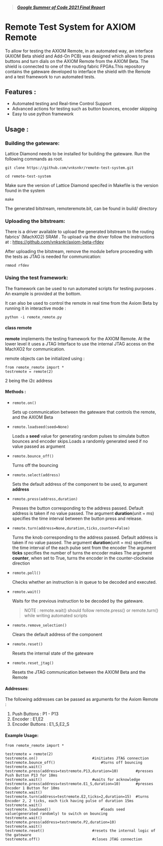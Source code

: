 > ##### [Google Summer of Code 2021 Final Report ](https://github.com/vnksnkr/remote-test-system/blob/master/GSoC2021_Final_Report.pdf)

# Remote Test System for AXIOM Remote

To allow for testing the AXIOM Remote, in an automated way, an interface (AXIOM Beta shield and Add-On PCB) was designed which allows to press buttons and turn dials on the AXIOM Remote from the AXIOM Beta. The shield is connected to one of the routing fabric FPGAs.This repository contains the gateware developed to interface the shield with the Remote and a test framework to run automated tests.

## Features :

* Automated testing and Real-time Control Support
* Advanced actions for testing such as button bounces, encoder skipping
* Easy to use python framework

## Usage :

### Building the gateware:

Lattice Diamond needs to be installed for building the gateware. Run the following commands as root.

```
git clone https://github.com/vnksnkr/remote-test-system.git
```

```
cd remote-test-system
```

Make sure the version of Lattice Diamond specifed in Makefile is the version found in the system

```
make
```

The generated bitstream, remoteremote.bit, can be found in build/ directory

### Uploading the bitstream:

There is a driver available to upload the generated bitstream to the  routing fabrics' (MachXO2) SRAM . To upload via the driver follow the instructions at :
https://github.com/vnksnkr/axiom-beta-rfdev

After uploading the bitstream, remove the module before proceeding with the tests as JTAG is needed for communication:

```
rmmod rfdev
```

### Using the test framework:

The framework can be used to run automated scripts for testing purposes . An example is provided at the bottom.

It can also be used to control the remote in real time from the Axiom Beta by running it in interactive mode :

```
python -i remote_remote.py
```

#### class remote

**remote** implements the testing framework for the AXIOM Remote. At the lower level it uses a JTAG Interface to use the internal JTAG access on the MachXO2 for communication.

remote objects can be initialized using :

```
from remote_remote import *
testremote = remote(2) 

```

2 being the i2c address

#### Methods :

* ```
  remote.on()
  ```

  Sets up communication between the gateware that controls the remote, and the AXIOM Beta
* ```
  remote.loadseed(seed=None)
  ```

  Loads a **seed** value for generating random pulses to simulate button bounces and encoder skips.Loads a randomly generated seed if no value passed as argument
* ```
  remote.bounce_off()
  ```

  Turns off the bouncing
* ```
  remote.select(address)
  ```

  Sets the default address of the component to be used, to argument **address**
* ```
  remote.press(address,duration)
  ```

  Presses the button corresponding to the address passed. Default address is taken if no value passed.
  The argument **duration**(unit = ms) specifies the time interval between the button press and release.
* ```
  remote.turn(address=None,duration,ticks,counter=False)
  ```

  Turns the knob corresponding to the address passed. Default address is taken if no value passed.
  The argument **duration**(unit = ms) specifies the time interval of the each pulse sent from the encoder
  The argument **ticks** specifies the number of turns the encoder makes
  The argument **counter**, when set to True, turns the encoder in the counter-clockwise direction
* ```
  remote.poll()
  ```

  Checks whether an instruction is in queue to be decoded and executed.
* ```
  remote.wait()
  ```

  Waits for the previous instruction to be decoded by the gateware.

  > NOTE : remote.wait() should  follow remote.press() or remote.turn() while writing automated scripts
  >
* ```
  remote.remove_selection()
  ```

  Clears the default address of the component
* ```
  remote.reset()
  ```

  Resets the internal state of the gateware
* ```
  remote.reset_jtag()
  ```

  Resets the JTAG communication between the 	AXIOM Beta and the Remote

#### Addresses:

The following addresses can be passed as arguments for the Axiom Remote :

1. Push Buttons : P1 - P13
2. Encoder : E1,E2
3. Encoder Buttons : E1_S,E2_S

#### Example Usage:

```
from remote_remote import *

testremote = remote(2)
testremote.on() 						#initiates JTAG connection
testremote.bounce_off()						#turns off bouncing
testremote.wait()					 
testremote.press(address=testremote.P13,duration=10) 		#presses Push Button P13 for 10ms
testremote.wait() 						#waits for acknowledge
testremote.press(address=testremote.E1_S,duration=10) 		#presses Encoder 1 Button for 10ms
testremote.wait()
testremote.turn(address=testremote.E2,ticks=2,duration=15) 	#turns Encoder 2, 2 ticks, each tick having pulse of duration 15ms
testremote.wait()
testremote.loadseed()						#loads seed value(generated randomly) to switch on bouncing  
testremote.wait()
testremote.press(address=testremote.P2,duration=10)
testremote.wait()
testremote.reset() 						#resets the internal logic of the gateware
testremote.off() 						#closes JTAG connection
```
